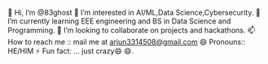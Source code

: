 👋 Hi, I’m @83ghost
👀 I’m interested in AI/ML,Data Science,Cybersecurity.
🌱 I’m currently learning EEE engineering and BS in Data Science and Programming.
💞️ I’m looking to collaborate on projects and hackathons.
📫 How to reach me :: mail me at arjun3314508@gmail.com
😄 Pronouns:: HE/HIM
⚡ Fun fact: ... just crazy😄 😄.
